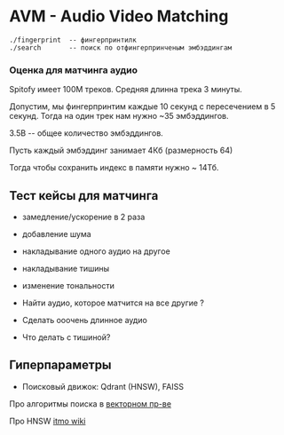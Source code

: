 
# AVM - Audio Video Matching

```
./fingerprint  -- фингерпринтилк
./search       -- поиск по отфингерпринченым эмбэддингам
```

### Оценка для матчинга аудио

Spitofy имеет 100M треков. Средняя длинна трека 3 минуты.

Допустим, мы фингерпринтим каждые 10 секунд с пересечением в 5 секунд.
Тогда на один трек нам нужно ~35 эмбэддингов.

3.5B -- общее количество эмбэддингов.

Пусть каждый эмбэддинг занимает 4Кб (размерность 64)

Тогда чтобы сохранить индекс в памяти нужно ~ 14Тб.

## Тест кейсы для матчинга

* замедление/ускорение в 2 раза
* добавление шума
* накладывание одного аудио на другое
* накладывание тишины
* изменение тональности

* Найти аудио, которое матчится на все другие ?
* Сделать ооочень длинное аудио
* Что делать с тишиной?

## Гиперпараметры

* Поисковый движок: Qdrant (HNSW), FAISS

Про алгоритмы поиска в [векторном пр-ве](https://habr.com/ru/companies/vk/articles/338360/)

Про HNSW [itmo wiki](https://neerc.ifmo.ru/wiki/index.php?title=%D0%9F%D0%BE%D0%B8%D1%81%D0%BA_%D0%B1%D0%BB%D0%B8%D0%B6%D0%B0%D0%B9%D1%88%D0%B8%D1%85_%D1%81%D0%BE%D1%81%D0%B5%D0%B4%D0%B5%D0%B9_%D1%81_%D0%BF%D0%BE%D0%BC%D0%BE%D1%89%D1%8C%D1%8E_%D0%B8%D0%B5%D1%80%D0%B0%D1%80%D1%85%D0%B8%D1%87%D0%B5%D1%81%D0%BA%D0%BE%D0%B3%D0%BE_%D0%BC%D0%B0%D0%BB%D0%B5%D0%BD%D1%8C%D0%BA%D0%BE%D0%B3%D0%BE_%D0%BC%D0%B8%D1%80%D0%B0)



